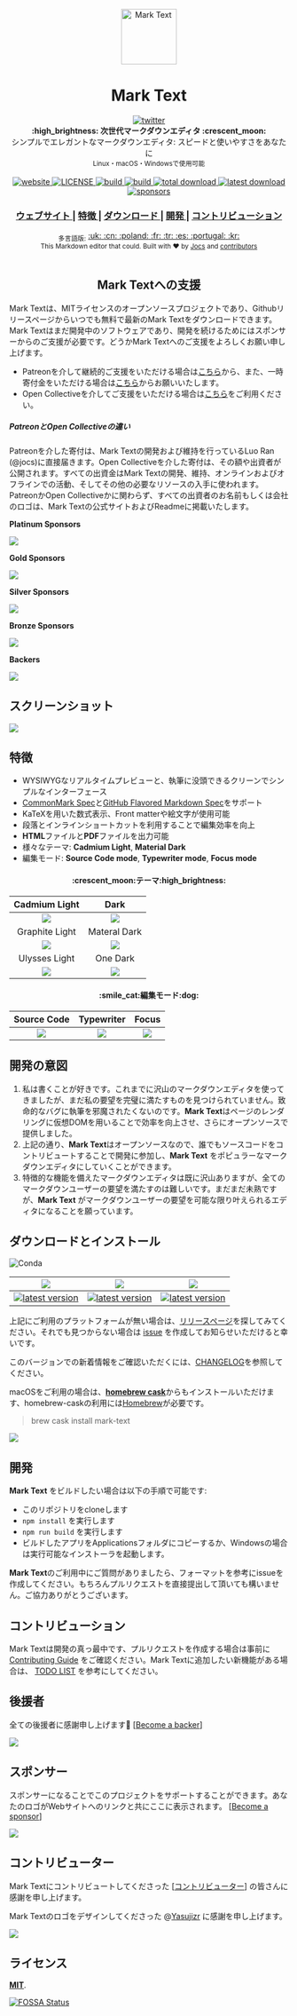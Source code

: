 <p align="center"><img src="/static/logo-small.png" alt="Mark Text" width="100" height="100"></p>

<h1 align="center">Mark Text</h1>

<div align="center">
  <a href="https://twitter.com/intent/tweet?via=marktextme&url=https://github.com/marktext/marktext/&text=What%20do%20you%20want%20to%20say%20to%20app?&hashtags=happyMarkText">
    <img src="https://img.shields.io/twitter/url/https/github.com/marktext/marktext.svg?style=for-the-badge" alt="twitter">
  </a>
</div>
<div align="center">
  <strong>:high_brightness: 次世代マークダウンエディタ :crescent_moon:</strong><br>
  シンプルでエレガントなマークダウンエディタ: スピードと使いやすさをあなたに<br>
  <sub>Linux・macOS・Windowsで使用可能</sub>
</div>

<br>

<div align="center">
  <!-- Version -->
  <a href="https://marktext.github.io/website">
    <img src="https://badge.fury.io/gh/jocs%2Fmarktext.svg" alt="website">
  </a>
  <!-- License -->
  <a href="LICENSE">
    <img src="https://img.shields.io/github/license/marktext/marktext.svg" alt="LICENSE">
  </a>
  <!-- Build Status -->
  <a href="https://travis-ci.org/marktext/marktext/">
    <img src="https://travis-ci.org/marktext/marktext.svg?branch=master" alt="build">
  </a>
  <a href="https://ci.appveyor.com/project/marktext/marktext/branch/master">
    <img src="https://ci.appveyor.com/api/projects/status/l4gxgydj0i95hmxg/branch/master?svg=true" alt="build">
  </a>
  <!-- Downloads total -->
  <a href="https://github.com/marktext/marktext/releases">
    <img src="https://img.shields.io/github/downloads/marktext/marktext/total.svg" alt="total download">
  </a>
  <!-- Downloads latest release -->
  <a href="https://github.com/marktext/marktext/releases/latest">
    <img src="https://img.shields.io/github/downloads/marktext/marktext/v0.15.1/total.svg" alt="latest download">
  </a>
  <!-- sponsors -->
  <a href="https://opencollective.com/marktext">
    <img src="https://opencollective.com/marktext/tiers/silver-sponsors/badge.svg?label=SilverSponsors&color=brightgreen" alt="sponsors">
  </a>
</div>

<div align="center">
  <h3>
    <a href="https://marktext.app">
      ウェブサイト
    </a>
    <span> | </span>
    <a href="https://github.com/marktext/marktext#features">
      特徴
    </a>
    <span> | </span>
    <a href="https://github.com/marktext/marktext#download-and-install">
      ダウンロード
    </a>
    <span> | </span>
    <a href="https://github.com/marktext/marktext#development">
      開発
    </a>
    <span> | </span>
    <a href="https://github.com/marktext/marktext#contribution">
      コントリビューション
    </a>
  </h3>
</div>

<div align="center">
  <sub>多言語版:</sub>
  <a href="/README.md">
    <span>:uk:</span>
  </a>
  <a href="zh_cn.md">
    <span>:cn:</span>
  </a>
  <a href="pl.md">
    <span>:poland:</span>
  </a>
  <a href="french.md">
    <span>:fr:</span>
  </a>
  <a href="tr.md">
    <span>:tr:</span>
  </a>
  <a href="spanish.md">
    <span>:es:</span>
  </a>
  <a href="pt.md">
    <span>:portugal:</span>
  </a>
  <a href="ko.md">
    <span>:kr:</span>
  </a>
</div>

<div align="center">
  <sub>This Markdown editor that could. Built with ❤︎ by
    <a href="https://github.com/Jocs">Jocs</a> and
    <a href="https://github.com/marktext/marktext/graphs/contributors">
      contributors
    </a>
  </sub>
</div>

<br />

<h2 align="center">Mark Textへの支援</h2>

Mark Textは、MITライセンスのオープンソースプロジェクトであり、Githubリリースページからいつでも無料で最新のMark Textをダウンロードできます。Mark Textはまだ開発中のソフトウェアであり、開発を続けるためにはスポンサーからのご支援が必要です。どうかMark Textへのご支援をよろしくお願い申し上げます。

- Patreonを介して継続的ご支援をいただける場合は[こちら](https://www.patreon.com/ranluo)から、また、一時寄付金をいただける場合は[こちら](https://github.com/Jocs/sponsor.me)からお願いいたします。
- Open Collectiveを介してご支援をいただける場合は[こちら](https://opencollective.com/marktext)をご利用ください。

##### PatreonとOpen Collectiveの違い

Patreonを介した寄付は、Mark Textの開発および維持を行っているLuo Ran (@jocs)に直接届きます。Open Collectiveを介した寄付は、その額や出資者が公開されます。すべての出資金はMark Textの開発、維持、オンラインおよびオフラインでの活動、そしてその他の必要なリソースの入手に使われます。PatreonかOpen Collectiveかに関わらず、すべての出資者のお名前もしくは会社のロゴは、Mark Textの公式サイトおよびReadmeに掲載いたします。

**Platinum Sponsors**

<a href="https://opencollective.com/marktext#platinum-sponsors">
 <img src="https://opencollective.com/marktext/tiers/platinum-sponsors.svg?avatarHeight=36&width=600">
</a>

**Gold Sponsors**

<a href="https://opencollective.com/marktext#platinum-sponsors">
  <img src="https://opencollective.com/marktext/tiers/gold-sponsors.svg?avatarHeight=36&width=600">
</a>

**Silver Sponsors**

<a href="https://opencollective.com/marktext#platinum-sponsors">
  <img src="https://opencollective.com/marktext/tiers/silver-sponsors.svg?avatarHeight=36&width=600">
</a>

**Bronze Sponsors**

<a href="https://opencollective.com/marktext#platinum-sponsors">
  <img src="https://opencollective.com/marktext/tiers/bronze-sponsors.svg?avatarHeight=36&width=600">
</a>

**Backers**

<a href="https://opencollective.com/marktext#backers">
  <img src="https://opencollective.com/marktext/tiers/backer.svg?avatarHeight=36&width=600">
</a>

## スクリーンショット

![](/docs/marktext.png?raw=true)

<h2 id="features"> 特徴 </h2>

- WYSIWYGなリアルタイムプレビューと、執筆に没頭できるクリーンでシンプルなインターフェース
- [CommonMark Spec](https://spec.commonmark.org/0.29/)と[GitHub Flavored Markdown Spec](https://github.github.com/gfm/)をサポート
- KaTeXを用いた数式表示、Front matterや絵文字が使用可能
- 段落とインラインショートカットを利用することで編集効率を向上
- **HTML**ファイルと**PDF**ファイルを出力可能
- 様々なテーマ: **Cadmium Light**, **Material Dark**
- 編集モード: **Source Code mode**, **Typewriter mode**, **Focus mode**

<h4 align="center">:crescent_moon:テーマ:high_brightness:</h4>

| Cadmium Light                                      | Dark                                             |
|:--------------------------------------------------:|:------------------------------------------------:|
| ![](/docs/themeImages/cadmium-light.png?raw=true)  | ![](/docs/themeImages/dark.png?raw=true)         |
| Graphite Light                                     | Materal Dark                                     |
| ![](/docs/themeImages/graphite-light.png?raw=true) | ![](/docs/themeImages/materal-dark.png?raw=true) |
| Ulysses Light                                      | One Dark                                         |
| ![](/docs/themeImages/ulysses-light.png?raw=true)  | ![](/docs/themeImages/one-dark.png?raw=true)     |

<h4 align="center">:smile_cat:編集モード:dog:</h4>

| Source Code           | Typewriter                | Focus                |
|:---------------------:|:-------------------------:|:--------------------:|
| ![](/docs/source.gif) | ![](/docs/typewriter.gif) | ![](/docs/focus.gif) |

## 開発の意図

1. 私は書くことが好きです。これまでに沢山のマークダウンエディタを使ってきましたが、まだ私の要望を完璧に満たすものを見つけられていません。致命的なバグに執筆を邪魔されたくないのです。**Mark Text**はページのレンダリングに仮想DOMを用いることで効率を向上させ、さらにオープンソースで提供しました。
2. 上記の通り、**Mark Text**はオープンソースなので、誰でもソースコードをコントリビュートすることで開発に参加し、**Mark Text** をポピュラーなマークダウンエディタにしていくことができます。
3. 特徴的な機能を備えたマークダウンエディタは既に沢山ありますが、全てのマークダウンユーザーの要望を満たすのは難しいです。まだまだ未熟ですが、**Mark Text** がマークダウンユーザーの要望を可能な限り叶えられるエディタになることを願っています。

## ダウンロードとインストール

![Conda](https://img.shields.io/conda/pn/conda-forge/python.svg?style=for-the-badge)

| ![]( https://github.com/ryanoasis/nerd-fonts/wiki/screenshots/v1.0.x/mac-pass-sm.png)                                                                                                             | ![]( https://github.com/ryanoasis/nerd-fonts/wiki/screenshots/v1.0.x/windows-pass-sm.png)                                                                                                                     | ![]( https://github.com/ryanoasis/nerd-fonts/wiki/screenshots/v1.0.x/linux-pass-sm.png)                                                                                                                                   |
|:-------------------------------------------------------------------------------------------------------------------------------------------------------------------------------------------------:|:-------------------------------------------------------------------------------------------------------------------------------------------------------------------------------------------------------------:|:-------------------------------------------------------------------------------------------------------------------------------------------------------------------------------------------------------------------------:|
| [![latest version](https://img.shields.io/github/downloads/marktext/marktext/latest/marktext-0.15.1.dmg.svg)](https://github.com/marktext/marktext/releases/download/v0.15.1/marktext-0.15.1.dmg) | [![latest version](https://img.shields.io/github/downloads/marktext/marktext/latest/marktext-setup-0.15.1.exe.svg)](https://github.com/marktext/marktext/releases/download/v0.15.1/marktext-setup-0.15.1.exe) | [![latest version](https://img.shields.io/github/downloads/marktext/marktext/latest/marktext-0.15.1-x86_64.AppImage.svg)](https://github.com/marktext/marktext/releases/download/v0.15.1/marktext-0.15.1-x86_64.AppImage) |

上記にご利用のプラットフォームが無い場合は、[リリースページ](https://github.com/marktext/marktext/releases)を探してみてください。それでも見つからない場合は [issue](https://github.com/marktext/marktext/issues) を作成してお知らせいただけると幸いです。

このバージョンでの新着情報をご確認いただくには、[CHANGELOG](../../.github/CHANGELOG.md)を参照してください。

macOSをご利用の場合は、[**homebrew cask**](https://github.com/caskroom/homebrew-cask)からもインストールいただけます、homebrew-caskの利用には[Homebrew](https://brew.sh/)が必要です。

> brew cask install mark-text

![](../../docs/brew-cask.gif)

## 開発

**Mark Text** をビルドしたい場合は以下の手順で可能です:

- このリポジトリをcloneします
- `npm install` を実行します
- `npm run build` を実行します
- ビルドしたアプリをApplicationsフォルダにコピーするか、Windowsの場合は実行可能なインストーラを起動します。

**Mark Text**のご利用中にご質問がありましたら、フォーマットを参考にissueを作成してください。もちろんプルリクエストを直接提出して頂いても構いません。ご協力ありがとうございます。

## コントリビューション

Mark Textは開発の真っ最中です、プルリクエストを作成する場合は事前に [Contributing Guide](../../CONTRIBUTING.md) をご確認ください。Mark Textに追加したい新機能がある場合は、 [TODO LIST](../../.github/TODOLIST.md) を参考にしてください。

## 後援者

全ての後援者に感謝申し上げます🙏  [[Become a backer](https://opencollective.com/marktext#backers)]

<a href="https://opencollective.com/marktext#backers" target="_blank"><img src="https://opencollective.com/marktext/tiers/backer.svg?avatarHeight=36" /></a>

## スポンサー

スポンサーになることでこのプロジェクトをサポートすることができます。あなたのロゴがWebサイトへのリンクと共にここに表示されます。 [[Become a sponsor](https://opencollective.com/marktext#silver-sponsors)]

<a href="https://opencollective.com/marktext#silver-sponsors" target="_blank"><img src="https://opencollective.com/marktext/tiers/silver-sponsors.svg?avatarHeight=36" /></a>

## コントリビューター

Mark Textにコントリビュートしてくださった [[コントリビューター](https://github.com/marktext/marktext/graphs/contributors)] の皆さんに感謝を申し上げます。

Mark Textのロゴをデザインしてくださった @[Yasujizr](https://github.com/Yasujizr) に感謝を申し上げます。

<a href="https://github.com/marktext/marktext/graphs/contributors"><img src="https://opencollective.com/marktext/contributors.svg?width=890" /></a>


## ライセンス

[**MIT**](../../LICENSE).

[![FOSSA Status](https://app.fossa.io/api/projects/git%2Bgithub.com%2Fmarktext%2Fmarktext.svg?type=large)](https://app.fossa.io/projects/git%2Bgithub.com%2Fmarktext%2Fmarktext?ref=badge_large)
